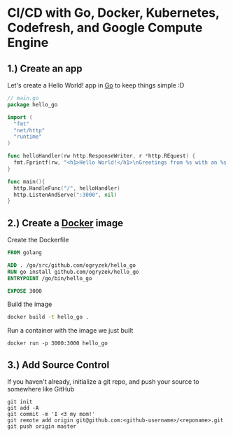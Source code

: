 # CI/CD with Go, Docker, Kubernetes, Codefresh, and Google Compute Engine

## 1.) Create an app

Let's create a Hello World! app in [Go](https://golang.org/) to keep things simple :D

```go
// main.go
package hello_go

import (
  "fmt"
  "net/http"
  "runtime"
)

func helloHandler(rw http.ResponseWriter, r *http.REquest) {
  fmt.Fprintf(rw, "<h1>Hello World!</h1>\nGreetings from %s with an %s CPU.", runtime.GOOS, runtime.GOARCH)
}

func main(){
  http.HandleFunc("/", helloHandler)
  http.ListenAndServe(":3000", nil)
}
```

## 2.) Create a [Docker](https://www.docker.com/) image  

Create the Dockerfile  

```Dockerfile
FROM golang

ADD . /go/src/github.com/ogryzek/hello_go
RUN go install github.com/ogryzek/hello_go
ENTRYPOINT /go/bin/hello_go

EXPOSE 3000
```

Build the image

```sh
docker build -t hello_go .
```

Run a container with the image we just built
```
docker run -p 3000:3000 hello_go
```
## 3.) Add Source Control

If you haven't already, initialize a git repo, and push your source to somewhere like GitHub

```
git init
git add -A
git commit -m 'I <3 my mom!'
git remote add origin git@github.com:<github-username>/<reponame>.git
git push origin master
```

